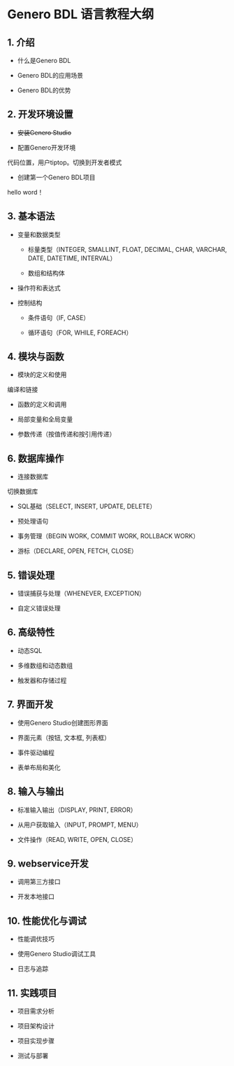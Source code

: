 

# Genero BDL 语言教程大纲

## 1. 介绍

- 什么是Genero BDL

- Genero BDL的应用场景

- Genero BDL的优势

## 2. 开发环境设置

- ~~安装Genero Studio~~

- 配置Genero开发环境

代码位置，用户tiptop。切换到开发者模式

- 创建第一个Genero BDL项目

hello word！

## 3. 基本语法

- 变量和数据类型

  - 标量类型（INTEGER, SMALLINT, FLOAT, DECIMAL, CHAR, VARCHAR, DATE, DATETIME, INTERVAL）

  - 数组和结构体

- 操作符和表达式

- 控制结构

  - 条件语句（IF, CASE）

  - 循环语句（FOR, WHILE, FOREACH）

## 4. 模块与函数

- 模块的定义和使用

编译和链接

- 函数的定义和调用

- 局部变量和全局变量

- 参数传递（按值传递和按引用传递）

## 6. 数据库操作

- 连接数据库

切换数据库

- SQL基础（SELECT, INSERT, UPDATE, DELETE）

- 预处理语句

- 事务管理（BEGIN WORK, COMMIT WORK, ROLLBACK WORK）

- 游标（DECLARE, OPEN, FETCH, CLOSE）

## 5. 错误处理

- 错误捕获与处理（WHENEVER, EXCEPTION）

- 自定义错误处理

## 6. 高级特性

- 动态SQL

- 多维数组和动态数组

- 触发器和存储过程

## 7. 界面开发

- 使用Genero Studio创建图形界面

- 界面元素（按钮, 文本框, 列表框）

- 事件驱动编程

- 表单布局和美化

## 8. 输入与输出

- 标准输入输出（DISPLAY, PRINT, ERROR）

- 从用户获取输入（INPUT, PROMPT, MENU）

- 文件操作（READ, WRITE, OPEN, CLOSE）

## 9. webservice开发

- 调用第三方接口

- 开发本地接口

## 10. 性能优化与调试

- 性能调优技巧

- 使用Genero Studio调试工具

- 日志与追踪

## 11. 实践项目

- 项目需求分析

- 项目架构设计

- 项目实现步骤

- 测试与部署

